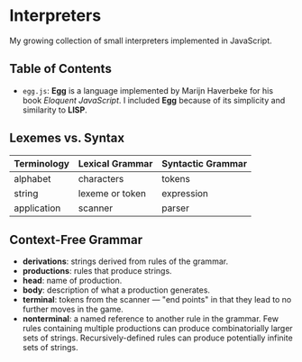 # Interpreters
My growing collection of small interpreters implemented in JavaScript.

## Table of Contents
- `egg.js`: **Egg** is a language implemented by Marijn Haverbeke for his book *Eloquent JavaScript*. 
I included **Egg** because of its simplicity and similarity to **LISP**.

## Lexemes vs. Syntax
| Terminology | Lexical Grammar | Syntactic Grammar |
| ----------- | --------------- | ----------------- |
| alphabet    | characters      | tokens            |
| string      | lexeme or token | expression        |
| application | scanner         | parser            |

## Context-Free Grammar
- **derivations**: strings derived from rules of the grammar.
- **productions**: rules that produce strings.
- **head**: name of production.
- **body**: description of what a production generates.
- **terminal**: tokens from the scanner — "end points" in that they lead to no further moves in the game.
- **nonterminal**: a named reference to another rule in the grammar. Few rules containing multiple productions can produce combinatorially larger sets of strings. Recursively-defined rules can produce potentially infinite sets of strings.
